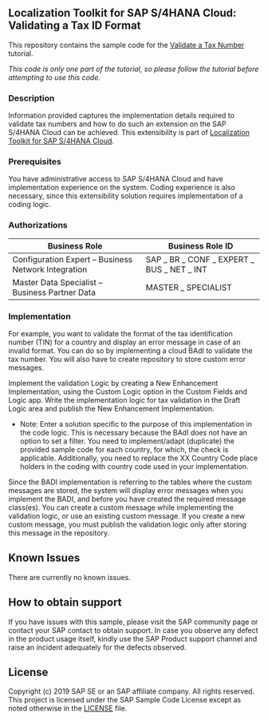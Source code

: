 ## Localization Toolkit for SAP S/4HANA Cloud: Validating a Tax ID Format

This repository contains the sample code for the [Validate a Tax Number](https://blogs.sap.com/2019/08/16/validate-a-tax-number/) tutorial. 

*This code is only one part of the tutorial, so please follow the tutorial before attempting to use this code.*

### Description

Information provided captures the implementation details required to validate tax numbers and how to do such an extension on the SAP S/4HANA Cloud can be achieved. This extensibility is part of [Localization Toolkit for SAP S/4HANA Cloud](https://community.sap.com/topics/localization-toolkit-s4hana-cloud).

### Prerequisites
You have administrative access to SAP S/4HANA Cloud and have implementation experience on the system. Coding experience is also necessary, since this extensibility solution requires implementation of a coding logic.

### Authorizations

Business Role	| Business Role ID
---------------|------------------
Configuration Expert – Business Network Integration	| SAP _ BR _ CONF _ EXPERT _ BUS _ NET _ INT
Master Data Specialist – Business Partner Data |	MASTER _ SPECIALIST

### Implementation
For example, you want to validate the format of the tax identification number (TIN) for a country and display an error message in case of an invalid format. You can do so by implementing a cloud BAdI to validate the tax number.  You will also have to create repository to store custom error messages.

Implement the validation Logic by creating a New Enhancement Implementation, using the Custom Logic option in the Custom Fields and Logic app. Write the implementation logic for tax validation in the Draft Logic area and publish the New Enhancement Implementation.

* Note: Enter a solution specific to the purpose of this implementation in the code logic. This is necessary because the BAdI does not have an option to set a filter.
You need to implement/adapt (duplicate) the provided sample code for each country, for which, the check is applicable.
Additionally, you need to replace the XX Country Code place holders in the coding with country  code used in your implementation.

Since the BADI implementation is referring to the tables where the custom messages are stored, the system will display error messages when you implement the BADI, and before you have created the required message class(es).
You can create a custom message while implementing the validation logic, or use an existing custom message. If you create a new custom message, you must publish the validation logic only after storing this message in the repository.

## Known Issues
There are currently no known issues.

## How to obtain support
If you have issues with this sample, please visit the SAP community page or contact your SAP contact to obtain support. In case you observe any defect in the product usage itself, kindly use the SAP Product support channel and raise an incident adequately for the defects observed.

## License
Copyright (c) 2019 SAP SE or an SAP affiliate company. All rights reserved.
This project is licensed under the SAP Sample Code License except as noted otherwise in the [LICENSE](LICENSE) file.
